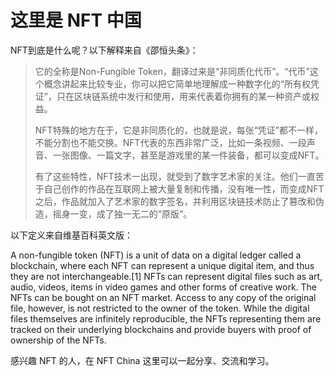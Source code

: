 # 这里是 NFT 中国

NFT到底是什么呢？以下解释来自《邵恒头条》：

> 它的全称是Non-Fungible Token，翻译过来是“非同质化代币”。“代币”这个概念讲起来比较专业，你可以把它简单地理解成一种数字化的“所有权凭证”，只在区块链系统中发行和使用，用来代表着你拥有的某一种资产或权益。
>
> NFT特殊的地方在于，它是非同质化的，也就是说，每张“凭证”都不一样，不能分割也不能交换。NFT代表的东西非常广泛，比如一条视频、一段声音、一张图像、一篇文字，甚至是游戏里的某一件装备，都可以变成NFT。
>
> 有了这些特性，NFT技术一出现，就受到了数字艺术家的关注。他们一直苦于自己创作的作品在互联网上被大量复制和传播，没有唯一性，而变成NFT之后，作品就加入了艺术家的数字签名，并利用区块链技术防止了篡改和伪造，摇身一变，成了独一无二的“原版”。

以下定义来自维基百科英文版：

A non-fungible token (NFT) is a unit of data on a digital ledger called a blockchain, where each NFT can represent a unique digital item, and thus they are not interchangeable.[1] NFTs can represent digital files such as art, audio, videos, items in video games and other forms of creative work. The NFTs can be bought on an NFT market. Access to any copy of the original file, however, is not restricted to the owner of the token. While the digital files themselves are infinitely reproducible, the NFTs representing them are tracked on their underlying blockchains and provide buyers with proof of ownership of the NFTs.

感兴趣 NFT 的人，在 NFT China 这里可以一起分享、交流和学习。